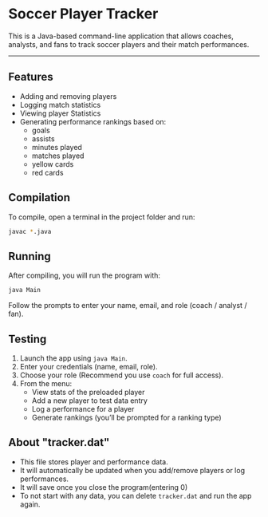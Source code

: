# Soccer Player Tracker

This is a Java-based command-line application that allows coaches, analysts, and fans
to track soccer players and their match performances.

---

## Features

- Adding and removing players
- Logging match statistics
- Viewing player Statistics
- Generating performance rankings based on:
   - goals
   - assists
   - minutes played
   - matches played
   - yellow cards
   - red cards


## Compilation

To compile, open a terminal in the project folder and run:

```bash
javac *.java
```
## Running

After compiling, you will run the program with:

```bash
java Main
```

Follow the prompts to enter your name, email, and role (coach / analyst / fan).

## Testing

1. Launch the app using `java Main`.
2. Enter your credentials (name, email, role).
3. Choose your role (Recommend you use `coach` for full access).
4. From the menu:
   - View stats of the preloaded player
   - Add a new player to test data entry
   - Log a performance for a player
   - Generate rankings (you’ll be prompted for a ranking type)

## About "tracker.dat"

- This file stores player and performance data.
- It will automatically be updated when you add/remove players or log performances.
- It will save once you close the program(entering 0)
- To not start with any data, you can delete `tracker.dat` and run the app again.


